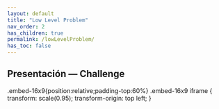 ```yaml
---
layout: default
title: "Low Level Problem"
nav_order: 2
has_children: true
permalink: /lowLevelProblem/
has_toc: false
---
```

## Presentación — Challenge

.embed-16x9{position:relative;padding-top:60%}
.embed-16x9 iframe {
  transform: scale(0.95);
  transform-origin: top left;
}
</style>
